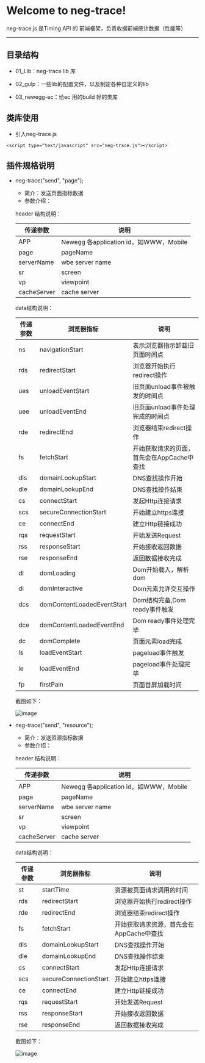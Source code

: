 Welcome to neg-trace!
===================

neg-trace.js 是Timing API 的 前端框架，负责收据前端统计数据（性能等）

----------

目录结构
-------------
* 01_Lib：neg-trace lib 库 

* 02_gulp：一些lib的配置文件，以及制定各种自定义的lib 

* 03_newegg-ec：给ec 用的build 好的类库 

类库使用
-------------
* 引入neg-trace.js
```
<script type="text/javascript" src="neg-trace.js"></script>
```

插件规格说明
-------------
* neg-trace("send", "page");
     * 简介：发送页面指标数据
     * 参数介绍：

    header 结构说明：
    
    | 传递参数 | 说明 |
	| ----- | ---- |
	| APP   | Newegg 各application id，如WWW，Mobile|
	| page | pageName |
	| serverName | wbe server name|
	| sr | screen |
	| vp | viewpoint|
	| cacheServer | cache server|

    data结构说明：
 
	| 传递参数 | 浏览器指标 |说明 |
	| ----- | ---- |---- |
	|	ns	|	navigationStart	|	表示浏览器指示卸载旧页面时间点	|
    |	rds	|	redirectStart	|	浏览器开始执行redirect操作	|
    |	ues	|	unloadEventStart	|	旧页面unload事件被触发的时间点	|
    |	uee	|	unloadEventEnd	|	旧页面unload事件处理完成的时间点	|
    |	rde	|	redirectEnd	|	浏览器结束redirect操作	|
    |	fs	|	fetchStart	|	开始获取请求的页面，首先会在AppCache中查找	|
    |	dls	|	domainLookupStart	|	DNS查找操作开始	|
    |	dle	|	domainLookupEnd	|	DNS查找操作结束	|
    |	cs	|	connectStart	|	发起Http连接请求	|
    |	scs	|	secureConnectionStart	|	开始建立https连接	|
    |	ce	|	connectEnd	|	建立Http链接成功	|
    |	rqs	|	requestStart	|	开始发送Request	|
    |	rss	|	responseStart	|	开始接收返回数据	|
    |	rse	|	responseEnd 	|	返回数据接收完成	|
    |	dl	|	domLoading	|	Dom开始载入，解析dom	|
    |	di	|	domInteractive	|	Dom元素允许交互操作	|
    |	dcs	|	domContentLoadedEventStart	|	Dom结构完备,Dom ready事件触发	|
    |	dce	|	domContentLoadedEventEnd	|	Dom ready事件处理完毕	|
    |	dc	|	domComplete	|	页面元素load完成	|
    |	ls	|	loadEventStart	|	pageload事件触发	|
    |	le	|	loadEventEnd	|	pageload事件处理完毕	|
    |	fp	|	firstPain	|	页面首屏加载时间	|

    
    截图如下：
    
    ![image](https://raw.githubusercontent.com/bcguan2008/Timing-Api/master/client/04_doc/image/page.png)


* neg-trace("send", "resource");
     * 简介：发送资源指标数据
     * 参数介绍：

    header 结构说明：
    
    | 传递参数 | 说明 |
	| ----- | ---- |
	| APP   | Newegg 各application id，如WWW，Mobile|
	| page | pageName |
	| serverName | wbe server name|
	| sr | screen |
	| vp | viewpoint|
	| cacheServer | cache server|
	
	data结构说明：
 
	| 传递参数 | 浏览器指标 |说明 |
	| ----- | ---- |---- |
	|	st	|	startTime	|	资源被页面请求调用的时间	|
    |	rds	|	redirectStart	|	浏览器开始执行redirect操作	|
    |	rde	|	redirectEnd	|	浏览器结束redirect操作	|
    |	fs	|	fetchStart	|	开始获取请求资源，首先会在AppCache中查找	|
    |	dls	|	domainLookupStart	|	DNS查找操作开始	|
    |	dle	|	domainLookupEnd	|	DNS查找操作结束	|
    |	cs	|	connectStart	|	发起Http连接请求	|
    |	scs	|	secureConnectionStart	|	开始建立https连接	|
    |	ce	|	connectEnd	|	建立Http链接成功	|
    |	rqs	|	requestStart	|	开始发送Request	|
    |	rss	|	responseStart	|	开始接收返回数据	|
    |	rse	|	responseEnd 	|	返回数据接收完成	|
    
    截图如下：
    
    ![image](https://raw.githubusercontent.com/bcguan2008/Timing-Api/master/client/04_doc/image/resource.png)

	
